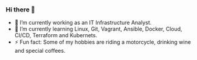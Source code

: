 ### Hi there 👋

- 🔭 I’m currently working as an IT Infrastructure Analyst.
- 🌱 I’m currently learning Linux, Git, Vagrant, Ansible, Docker, Cloud, CI/CD, Terraform and Kubernets.
- ⚡ Fun fact: Some of my hobbies are riding a motorcycle, drinking wine and special coffees.
